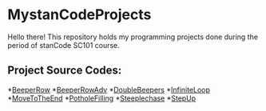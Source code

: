 # MystanCodeProjects
Hello there!
This repository holds my programming projects done during the period of stanCode SC101 course.
## Project Source Codes:
*[BeeperRow](https://github.com/A80Leo/MystanCodeProjects/blob/main/MystanCodeProjects/BeeperRow.py)
*[BeeperRowAdv](https://github.com/A80Leo/MystanCodeProjects/blob/main/MystanCodeProjects/BeeperRowAdv.py)
*[DoubleBeepers](https://github.com/A80Leo/MystanCodeProjects/blob/main/MystanCodeProjects/DoubleBeepers.py)
*[InfiniteLoop](https://github.com/A80Leo/MystanCodeProjects/blob/main/MystanCodeProjects/InfiniteLoop.py)
*[MoveToTheEnd](https://github.com/A80Leo/MystanCodeProjects/blob/main/MystanCodeProjects/MoveToTheEnd.py)
*[PotholeFilling](https://github.com/A80Leo/MystanCodeProjects/blob/main/MystanCodeProjects/PotholeFilling.py)
*[Steeplechase](https://github.com/A80Leo/MystanCodeProjects/blob/main/MystanCodeProjects/Steeplechase.py)
*[StepUp](https://github.com/A80Leo/MystanCodeProjects/blob/main/MystanCodeProjects/StepUp.py)
